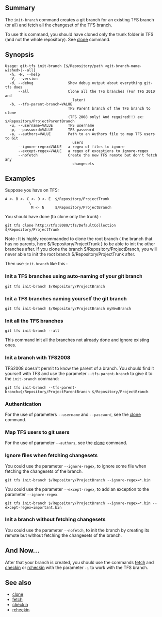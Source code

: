 ## Summary

The `init-branch` command creates a git branch for an existing TFS branch (or all) and fetch all the changeset of the TFS branch.

To use this command, you should have cloned only the trunk folder in TFS (and not the whole repository). See [clone](clone.md) command.

## Synopsis
    Usage: git-tfs init-branch [$/Repository/path <git-branch-name-wished>|--all]
      -h, -H, --help
      -V, --version
      -d, --debug                Show debug output about everything git-tfs does
          --all                  Clone all the TFS branches (For TFS 2010 and
                                   later)
      -b, --tfs-parent-branch=VALUE
                                 TFS Parent branch of the TFS branch to clone
                                 (TFS 2008 only! And required!!) ex: $/Repository/ProjectParentBranch
      -u, --username=VALUE       TFS username
      -p, --password=VALUE       TFS password
      -a, --authors=VALUE        Path to an Authors file to map TFS users to Git
                                   users
          --ignore-regex=VALUE   a regex of files to ignore
          --except-regex=VALUE   a regex of exceptions to ignore-regex
          --nofetch              Create the new TFS remote but don't fetch any
                                   changesets
  
## Examples

Suppose you have on TFS:

    A <- B <- C <- D <- E  $/Repository/ProjectTrunk
               \                              
                M <- N     $/Repository/ProjectBranch

You should have done (to clone only the trunk) :

    git tfs clone http://tfs:8080/tfs/DefaultCollection $/Repository/ProjectTrunk

Note : It is highly recommanded to clone the root branch ( the branch that has no parents, here $/Repository/ProjectTrunk ) to be able to init the other branches after.
If you clone the branch $/Repository/ProjectBranch, you will never able to init the root branch $/Repository/ProjectTrunk after.

Then use `init-branch` like this :

### Init a TFS branches using auto-naming of your git branch
    git tfs init-branch $/Repository/ProjectBranch

### Init a TFS branches naming yourself the git branch
    git tfs init-branch $/Repository/ProjectBranch myNewBranch

### Init all the TFS branches
    git tfs init-branch --all
This command init all the branches not already done and ignore existing ones.

### Init a branch with TFS2008

TFS2008 doesn't permit to know the parent of a branch. You should find it yourself with TFS and use the parameter `--tfs-parent-branch` to give it to the `init-branch` command:

    git tfs init-branch --tfs-parent-branch=$/Repository/ProjectParentBranch $/Repository/ProjectBranch

### Authentication

For the use of parameters `--username` and `--password`, see the [clone](clone.md) command.

### Map TFS users to git users

For the use of parameter `--authors`, see the [clone](clone.md) command.

### Ignore files when fetching changesets

You could use the parameter `--ignore-regex`, to ignore some file when fetching the changesets of the branch.

    git tfs init-branch $/Repository/ProjectBranch --ignore-regex=*.bin

You could use the parameter `--except-regex`, to add an exception to the parameter  `--ignore-regex`.

    git tfs init-branch $/Repository/ProjectBranch --ignore-regex=*.bin --except-regex=important.bin

### Init a branch without fetching changesets

You could use the parameter `--nofetch`, to init the branch by creating its remote but without fetching the changesets of the branch.

## And Now...

After that your branch is created, you should use the commands [fetch](fetch.md) and [checkin](checkin.md) or [rcheckin](rcheckin.md) with the parameter `-i` to work with the TFS branch.

## See also

* [clone](clone.md)
* [fetch](fetch.md)
* [checkin](checkin.md)
* [rcheckin](rcheckin.md)
